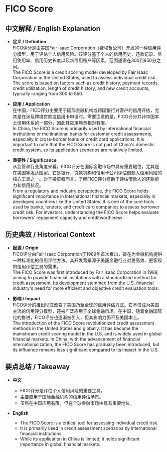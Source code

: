 # FICO Score

## 中文解释 / English Explanation

* **定义 / Definition**  
  FICO评分是由美国Fair Isaac Corporation（费埃哲公司）开发的一种信用评分模型，用于评估个人信用风险。该评分基于个人的信用历史、还款记录、信用使用率、信用历史长度以及新信用账户等因素，范围通常在300到850分之间。  
  The FICO Score is a credit scoring model developed by Fair Isaac Corporation in the United States, used to assess individual credit risk. The score is based on factors such as credit history, payment records, credit utilization, length of credit history, and new credit accounts, typically ranging from 300 to 850.

* **应用 / Application**  
  在中国，FICO评分主要用于国际金融机构或跨国银行对客户的信用评估，尤其是在涉及跨境贷款或信用卡申请时。需要注意的是，FICO评分并非中国本土信用体系的一部分，因此其应用场景相对有限。  
  In China, the FICO Score is primarily used by international financial institutions or multinational banks for customer credit assessments, especially in cross-border loans or credit card applications. It is important to note that the FICO Score is not part of China's domestic credit system, so its application scenarios are relatively limited.

* **重要性 / Significance**  
  从监管和行业角度来看，FICO评分在国际金融市场中具有重要地位，尤其是在美国等发达国家。它是银行、贷款机构和信用卡公司评估借款人信用风险的核心工具之一。对于投资者而言，了解FICO评分有助于评估借款人的还款能力和信用状况。  
  From a regulatory and industry perspective, the FICO Score holds significant importance in international financial markets, especially in developed countries like the United States. It is one of the core tools used by banks, lenders, and credit card companies to assess borrower credit risk. For investors, understanding the FICO Score helps evaluate borrowers' repayment capacity and creditworthiness.

## 历史典故 / Historical Context

* **起源 / Origin**  
  FICO评分由Fair Isaac Corporation于1989年首次推出，旨在为金融机构提供一种标准化的信用评估方法。其开发背景源于美国金融行业对更高效、更客观的信用评估工具的需求。  
  The FICO Score was first introduced by Fair Isaac Corporation in 1989, aiming to provide financial institutions with a standardized method for credit assessment. Its development stemmed from the U.S. financial industry's need for more efficient and objective credit evaluation tools.

* **影响 / Impact**  
  FICO评分的推出彻底改变了美国乃至全球的信用评估方式。它不仅成为美国主流的信用评分模型，还被广泛应用于全球金融市场。在中国，随着金融国际化的推进，FICO评分也逐渐被引入，但其影响力仍不及美国本土。  
  The introduction of the FICO Score revolutionized credit assessment methods in the United States and globally. It has become the mainstream credit scoring model in the U.S. and is widely used in global financial markets. In China, with the advancement of financial internationalization, the FICO Score has gradually been introduced, but its influence remains less significant compared to its impact in the U.S.

## 要点总结 / Takeaway

* **中文**  
  - FICO评分是评估个人信用风险的重要工具。  
  - 主要应用于国际金融机构的信用评估场景。  
  - 虽然在中国应用有限，但在全球金融市场中具有重要地位。  

* **English**  
  - The FICO Score is a critical tool for assessing individual credit risk.  
  - It is primarily used in credit assessment scenarios by international financial institutions.  
  - While its application in China is limited, it holds significant importance in global financial markets.